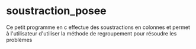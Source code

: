 # soustraction_posee
Ce petit programme en c effectue des soustractions en colonnes et permet à l'utilisateur d'utiliser la méthode de regroupement pour résoudre les problèmes
